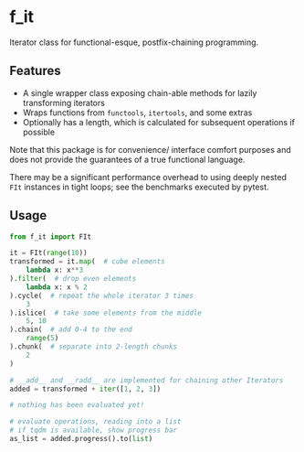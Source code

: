 # f_it

Iterator class for functional-esque, postfix-chaining programming.

## Features

* A single wrapper class exposing chain-able methods for lazily transforming iterators
* Wraps functions from `functools`, `itertools`, and some extras
* Optionally has a length, which is calculated for subsequent operations if possible

Note that this package is for convenience/ interface comfort purposes
and does not provide the guarantees of a true functional language.

There may be a significant performance overhead to using deeply nested ``FIt`` instances in tight loops;
see the benchmarks executed by pytest.

## Usage

```python
from f_it import FIt

it = FIt(range(10))
transformed = it.map(  # cube elements
    lambda x: x**3
).filter(  # drop even elements
    lambda x: x % 2
).cycle(  # repeat the whole iterator 3 times
    3
).islice(  # take some elements from the middle
    5, 10
).chain(  # add 0-4 to the end
    range(5)
).chunk(  # separate into 2-length chunks
    2
)

# __add__ and __radd__ are implemented for chaining other Iterators
added = transformed + iter([1, 2, 3])

# nothing has been evaluated yet!

# evaluate operations, reading into a list
# if tqdm is available, show progress bar
as_list = added.progress().to(list)
```
